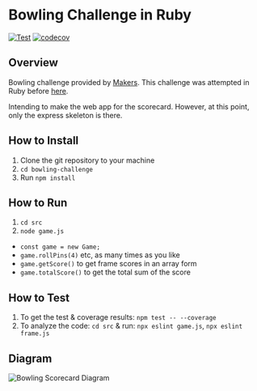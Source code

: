 # Bowling Challenge in Ruby
[![Test](https://github.com/ruiined/bowling-challenge/actions/workflows/test.yml/badge.svg)](https://github.com/ruiined/bowling-challenge/actions/workflows/test.yml)
[![codecov](https://codecov.io/gh/ruiined/bowling-challenge/branch/main/graph/badge.svg?token=4OLK0WM7T4)](https://codecov.io/gh/ruiined/bowling-challenge)

## Overview
Bowling challenge provided by [Makers](https://github.com/makersacademy/bowling-challenge). This challenge was attempted in Ruby before [here](https://github.com/ruiined/bowling-challenge-ruby).

Intending to make the web app for the scorecard. However, at this point, only the express skeleton is there.

## How to Install
1. Clone the git repository to your machine
2. `cd bowling-challenge`
3. Run `npm install`

## How to Run
1. `cd src`
2. `node game.js`
  - `const game = new Game;`
  - `game.rollPins(4)` etc, as many times as you like
  - `game.getScore()` to get frame scores in an array form
  - `game.totalScore()` to get the total sum of the score

## How to Test
1. To get the test & coverage results: `npm test -- --coverage`
2. To analyze the code: `cd src` & run: `npx eslint game.js`, `npx eslint frame.js`

## Diagram
![Bowling Scorecard Diagram](https://github.com/ruiined/bowling-challenge-ruby/blob/main/images/bowling_score_diagram.png)
